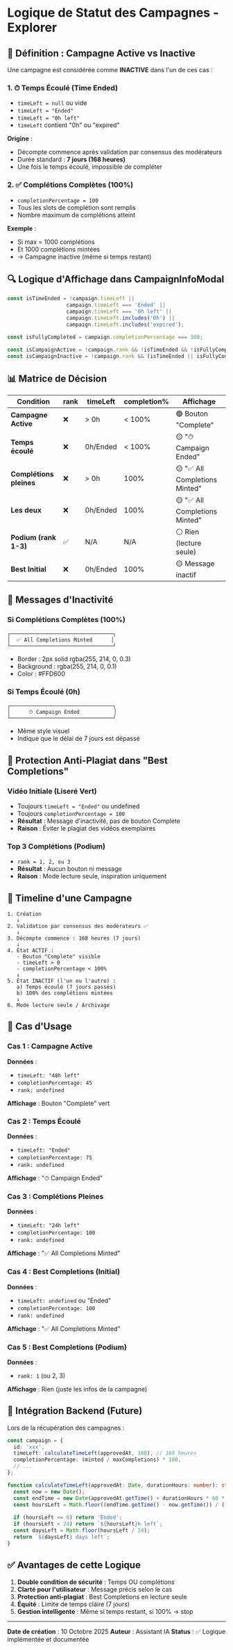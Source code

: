 # Logique de Statut des Campagnes - Explorer

## 🎯 Définition : Campagne Active vs Inactive

Une campagne est considérée comme **INACTIVE** dans l'un de ces cas :

### 1. ⏱ Temps Écoulé (Time Ended)
- `timeLeft = null` ou vide
- `timeLeft = "Ended"`
- `timeLeft = "0h left"`
- `timeLeft` contient "0h" ou "expired"

**Origine** : 
- Décompte commence après validation par consensus des modérateurs
- Durée standard : **7 jours (168 heures)**
- Une fois le temps écoulé, impossible de compléter

### 2. ✅ Complétions Complètes (100%)
- `completionPercentage = 100`
- Tous les slots de complétion sont remplis
- Nombre maximum de complétions atteint

**Exemple** :
- Si max = 1000 complétions
- Et 1000 complétions mintées
- → Campagne inactive (même si temps restant)

## 🔍 Logique d'Affichage dans CampaignInfoModal

```typescript
const isTimeEnded = !campaign.timeLeft || 
                   campaign.timeLeft === 'Ended' || 
                   campaign.timeLeft === '0h left' ||
                   campaign.timeLeft.includes('0h') ||
                   campaign.timeLeft.includes('expired');

const isFullyCompleted = campaign.completionPercentage === 100;

const isCampaignActive = !campaign.rank && !isTimeEnded && !isFullyCompleted;
const isCampaignInactive = !campaign.rank && (isTimeEnded || isFullyCompleted);
```

## 📊 Matrice de Décision

| Condition | rank | timeLeft | completion% | Affichage |
|-----------|------|----------|-------------|-----------|
| **Campagne Active** | ❌ | > 0h | < 100% | 🟢 Bouton "Complete" |
| **Temps écoulé** | ❌ | 0h/Ended | < 100% | 🟡 "⏱ Campaign Ended" |
| **Complétions pleines** | ❌ | > 0h | 100% | 🟡 "✅ All Completions Minted" |
| **Les deux** | ❌ | 0h/Ended | 100% | 🟡 "✅ All Completions Minted" |
| **Podium (rank 1-3)** | ✅ | N/A | N/A | ⚪ Rien (lecture seule) |
| **Best Initial** | ❌ | 0h/Ended | 100% | 🟡 Message inactif |

## 🎨 Messages d'Inactivité

### Si Complétions Complètes (100%)
```
┌─────────────────────────────────┐
│  ✅ All Completions Minted      │
└─────────────────────────────────┘
```
- Border : 2px solid rgba(255, 214, 0, 0.3)
- Background : rgba(255, 214, 0, 0.1)
- Color : #FFD600

### Si Temps Écoulé (0h)
```
┌─────────────────────────────────┐
│      ⏱ Campaign Ended           │
└─────────────────────────────────┘
```
- Même style visuel
- Indique que le délai de 7 jours est dépassé

## 🔐 Protection Anti-Plagiat dans "Best Completions"

### Vidéo Initiale (Liseré Vert)
- Toujours `timeLeft = "Ended"` ou undefined
- Toujours `completionPercentage = 100`
- **Résultat** : Message d'inactivité, pas de bouton Complete
- **Raison** : Éviter le plagiat des vidéos exemplaires

### Top 3 Complétions (Podium)
- `rank = 1, 2, ou 3`
- **Résultat** : Aucun bouton ni message
- **Raison** : Mode lecture seule, inspiration uniquement

## 📅 Timeline d'une Campagne

```
1. Création
   ↓
2. Validation par consensus des modérateurs ✅
   ↓
3. Décompte commence : 168 heures (7 jours)
   ↓
4. État ACTIF :
   - Bouton "Complete" visible
   - timeLeft > 0
   - completionPercentage < 100%
   ↓
5. État INACTIF (l'un ou l'autre) :
   a) Temps écoulé (7 jours passés)
   b) 100% des complétions mintées
   ↓
6. Mode lecture seule / Archivage
```

## 🎯 Cas d'Usage

### Cas 1 : Campagne Active
**Données** :
- `timeLeft: "48h left"`
- `completionPercentage: 45`
- `rank: undefined`

**Affichage** : Bouton "Complete" vert

### Cas 2 : Temps Écoulé
**Données** :
- `timeLeft: "Ended"`
- `completionPercentage: 75`
- `rank: undefined`

**Affichage** : "⏱ Campaign Ended"

### Cas 3 : Complétions Pleines
**Données** :
- `timeLeft: "24h left"`
- `completionPercentage: 100`
- `rank: undefined`

**Affichage** : "✅ All Completions Minted"

### Cas 4 : Best Completions (Initial)
**Données** :
- `timeLeft: undefined` ou "Ended"
- `completionPercentage: 100`
- `rank: undefined`

**Affichage** : "✅ All Completions Minted"

### Cas 5 : Best Completions (Podium)
**Données** :
- `rank: 1` (ou 2, 3)

**Affichage** : Rien (juste les infos de la campagne)

## 🔧 Intégration Backend (Future)

Lors de la récupération des campagnes :

```typescript
const campaign = {
  id: 'xxx',
  timeLeft: calculateTimeLeft(approvedAt, 168), // 168 heures
  completionPercentage: (minted / maxCompletions) * 100,
  // ...
};

function calculateTimeLeft(approvedAt: Date, durationHours: number): string {
  const now = new Date();
  const endTime = new Date(approvedAt.getTime() + durationHours * 60 * 60 * 1000);
  const hoursLeft = Math.floor((endTime.getTime() - now.getTime()) / (1000 * 60 * 60));
  
  if (hoursLeft <= 0) return 'Ended';
  if (hoursLeft < 24) return `${hoursLeft}h left`;
  const daysLeft = Math.floor(hoursLeft / 24);
  return `${daysLeft} days left`;
}
```

## ✅ Avantages de cette Logique

1. **Double condition de sécurité** : Temps OU complétions
2. **Clarté pour l'utilisateur** : Message précis selon le cas
3. **Protection anti-plagiat** : Best Completions en lecture seule
4. **Équité** : Limite de temps claire (7 jours)
5. **Gestion intelligente** : Même si temps restant, si 100% → stop

---

**Date de création** : 10 Octobre 2025
**Auteur** : Assistant IA
**Status** : ✅ Logique implémentée et documentée


